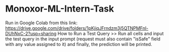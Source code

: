 # Monoxor-ML-Intern-Task
Run in Google Colab from this link: https://drive.google.com/drive/folders/1pKjiqJFrndzm3j5QTNPMFnl-DUhNxC-2?usp=sharing
How to Run a Test Query >> Run all cells and input the test query in the input prompt (request must also contain "isSafe" field with any value assigned to it) and finally, the prediction will be printed.

